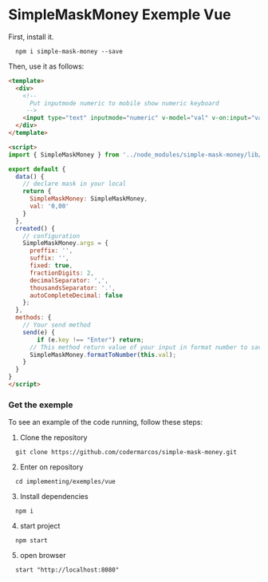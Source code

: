 # SimpleMaskMoney Exemple Vue
First, install it.
```shell
  npm i simple-mask-money --save
```
Then, use it as follows:
```html
<template>
  <div>
    <!-- 
      Put inputmode numeric to mobile show numeric keyboard
     -->
    <input type="text" inputmode="numeric" v-model="val" v-on:input="val = SimpleMaskMoney.format(val)" v-on:keyup="send($event)">
  </div>
</template>

<script>
import { SimpleMaskMoney } from '../node_modules/simple-mask-money/lib/simple-mask-money'; // import mask

export default {
  data() {
    // declare mask in your local
    return {
      SimpleMaskMoney: SimpleMaskMoney,
      val: '0,00'
    }
  },
  created() {
    // configuration   
    SimpleMaskMoney.args = {
      preffix: '',
      suffix: '',
      fixed: true,
      fractionDigits: 2,
      decimalSeparator: ',',
      thousandsSeparator: '.',
      autoCompleteDecimal: false
    };
  },
  methods: {
    // Your send method 
    send(e) {
        if (e.key !== "Enter") return;
      // This method return value of your input in format number to save in your database
      SimpleMaskMoney.formatToNumber(this.val);
    }
  }
}
</script>
```

### Get the exemple

To see an example of the code running, follow these steps:
1. Clone the repository
```shell
  git clone https://github.com/codermarcos/simple-mask-money.git
```
2. Enter on repository
```shell
  cd implementing/exemples/vue
```
3. Install dependencies 
```shell
  npm i 
```
4. start project 
```shell
  npm start
```
5. open browser 
```shell
  start "http://localhost:8080"
```